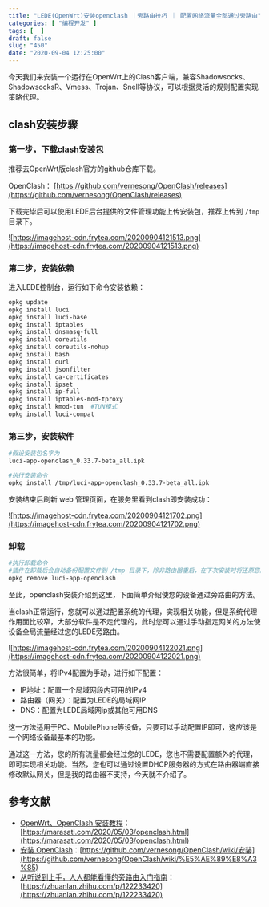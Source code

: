 ```yaml
---
title: "LEDE(OpenWrt)安装openclash ｜旁路由技巧 ｜ 配置网络流量全部通过旁路由"
categories: [ "编程开发" ]
tags: [  ]
draft: false
slug: "450"
date: "2020-09-04 12:25:00"
---
```


今天我们来安装一个运行在OpenWrt上的Clash客户端，兼容Shadowsocks、ShadowsocksR、Vmess、Trojan、Snell等协议，可以根据灵活的规则配置实现策略代理。

## clash安装步骤

### 第一步，下载clash安装包

推荐去OpenWrt版clash官方的github仓库下载。

OpenClash： [https://github.com/vernesong/OpenClash/releases](https://github.com/vernesong/OpenClash/releases)

下载完毕后可以使用LEDE后台提供的文件管理功能上传安装包，推荐上传到 `/tmp` 目录下。

![https://imagehost-cdn.frytea.com/20200904121513.png](https://imagehost-cdn.frytea.com/20200904121513.png)

### 第二步，安装依赖

进入LEDE控制台，运行如下命令安装依赖：

```bash
opkg update
opkg install luci
opkg install luci-base
opkg install iptables
opkg install dnsmasq-full
opkg install coreutils
opkg install coreutils-nohup
opkg install bash
opkg install curl
opkg install jsonfilter
opkg install ca-certificates
opkg install ipset
opkg install ip-full
opkg install iptables-mod-tproxy
opkg install kmod-tun  #TUN模式
opkg install luci-compat
```

### 第三步，安装软件

```bash
#假设安装包名字为
luci-app-openclash_0.33.7-beta_all.ipk

#执行安装命令
opkg install /tmp/luci-app-openclash_0.33.7-beta_all.ipk
```

安装结束后刷新 web 管理页面，在服务里看到clash即安装成功：

![https://imagehost-cdn.frytea.com/20200904121702.png](https://imagehost-cdn.frytea.com/20200904121702.png)

### 卸载

```bash
#执行卸载命令
#插件在卸载后会自动备份配置文件到 /tmp 目录下，除非路由器重启，在下次安装时将还原您的配置文件
opkg remove luci-app-openclash
```

至此，openclash安装介绍到这里，下面简单介绍使您的设备通过旁路由的方法。

当clash正常运行，您就可以通过配置系统的代理，实现相关功能，但是系统代理作用面比较窄，大部分软件是不走代理的，此时您可以通过手动指定网关的方法使设备全局流量经过您的LEDE旁路由。

![https://imagehost-cdn.frytea.com/20200904122021.png](https://imagehost-cdn.frytea.com/20200904122021.png)

方法很简单，将IPv4配置为手动，进行如下配置：

- IP地址：配置一个局域网段内可用的IPv4
- 路由器（网关）：配置为LEDE的局域网IP
- DNS：配置为LEDE局域网ip或其他可用DNS

这一方法适用于PC、MobilePhone等设备，只要可以手动配置IP即可，这应该是一个网络设备最基本的功能。

通过这一方法，您的所有流量都会经过您的LEDE，您也不需要配置额外的代理，即可实现相关功能。当然，您也可以通过设置DHCP服务器的方式在路由器端直接修改默认网关，但是我的路由器不支持，今天就不介绍了。

## 参考文献

- [OpenWrt、OpenClash 安装教程](https://marasati.com/2020/05/03/openclash.html)：[https://marasati.com/2020/05/03/openclash.html](https://marasati.com/2020/05/03/openclash.html)
- [安装 OpenClash](https://github.com/vernesong/OpenClash/wiki/%E5%AE%89%E8%A3%85)：[https://github.com/vernesong/OpenClash/wiki/安装](https://github.com/vernesong/OpenClash/wiki/%E5%AE%89%E8%A3%85)
- [从听说到上手，人人都能看懂的旁路由入门指南](https://zhuanlan.zhihu.com/p/122233420)：[https://zhuanlan.zhihu.com/p/122233420](https://zhuanlan.zhihu.com/p/122233420)